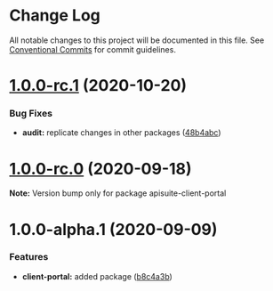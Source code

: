 # Change Log

All notable changes to this project will be documented in this file.
See [Conventional Commits](https://conventionalcommits.org) for commit guidelines.

# [1.0.0-rc.1](https://github.com/Cloudoki/APISuite/compare/apisuite-client-portal@1.0.0-rc.0...apisuite-client-portal@1.0.0-rc.1) (2020-10-20)


### Bug Fixes

* **audit:** replicate changes in other packages ([48b4abc](https://github.com/Cloudoki/APISuite/commit/48b4abcd0fefc8c514a5e0905d178d46f2f14002))





# [1.0.0-rc.0](https://github.com/Cloudoki/APISuite/compare/apisuite-client-portal@1.0.0-alpha.1...apisuite-client-portal@1.0.0-rc.0) (2020-09-18)

**Note:** Version bump only for package apisuite-client-portal





# 1.0.0-alpha.1 (2020-09-09)


### Features

* **client-portal:** added package ([b8c4a3b](https://github.com/Cloudoki/APISuite/commit/b8c4a3b1421f9fd7fc368621d0cbae90748cec66))
